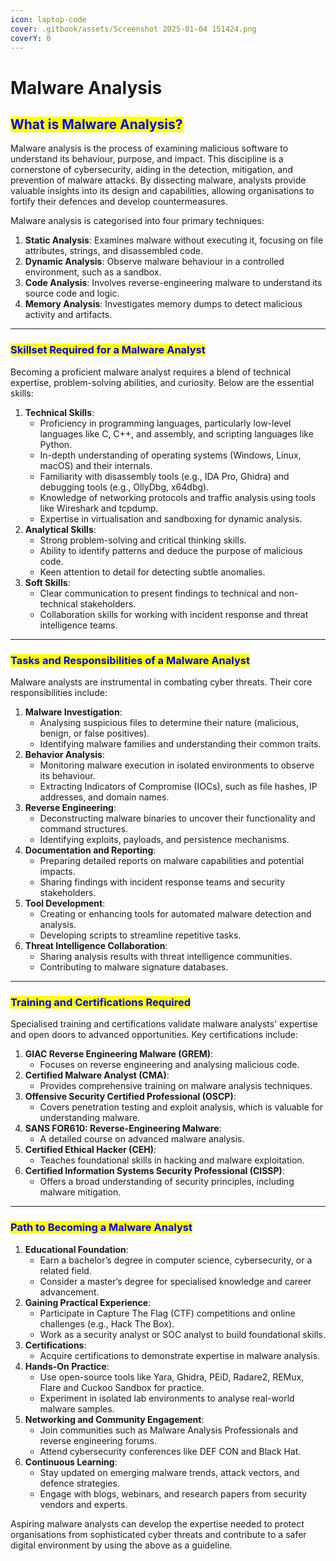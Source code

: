 ```yaml
---
icon: laptop-code
cover: .gitbook/assets/Screenshot 2025-01-04 151424.png
coverY: 0
---
```


# Malware Analysis

## <mark style="color:blue;">**What is Malware Analysis?**</mark>

Malware analysis is the process of examining malicious software to understand its behaviour, purpose, and impact. This discipline is a cornerstone of cybersecurity, aiding in the detection, mitigation, and prevention of malware attacks. By dissecting malware, analysts provide valuable insights into its design and capabilities, allowing organisations to fortify their defences and develop countermeasures.

Malware analysis is categorised into four primary techniques:

1. **Static Analysis**: Examines malware without executing it, focusing on file attributes, strings, and disassembled code.
2. **Dynamic Analysis**: Observe malware behaviour in a controlled environment, such as a sandbox.
3. **Code Analysis**: Involves reverse-engineering malware to understand its source code and logic.
4. **Memory Analysis**: Investigates memory dumps to detect malicious activity and artifacts.

***

### <mark style="color:blue;">**Skillset Required for a Malware Analyst**</mark>

Becoming a proficient malware analyst requires a blend of technical expertise, problem-solving abilities, and curiosity. Below are the essential skills:

1. **Technical Skills**:
   * Proficiency in programming languages, particularly low-level languages like C, C++, and assembly, and scripting languages like Python.
   * In-depth understanding of operating systems (Windows, Linux, macOS) and their internals.
   * Familiarity with disassembly tools (e.g., IDA Pro, Ghidra) and debugging tools (e.g., OllyDbg, x64dbg).
   * Knowledge of networking protocols and traffic analysis using tools like Wireshark and tcpdump.
   * Expertise in virtualisation and sandboxing for dynamic analysis.
2. **Analytical Skills**:
   * Strong problem-solving and critical thinking skills.
   * Ability to identify patterns and deduce the purpose of malicious code.
   * Keen attention to detail for detecting subtle anomalies.
3. **Soft Skills**:
   * Clear communication to present findings to technical and non-technical stakeholders.
   * Collaboration skills for working with incident response and threat intelligence teams.

***

### <mark style="color:blue;">**Tasks and Responsibilities of a Malware Analyst**</mark>

Malware analysts are instrumental in combating cyber threats. Their core responsibilities include:

1. **Malware Investigation**:
   * Analysing suspicious files to determine their nature (malicious, benign, or false positives).
   * Identifying malware families and understanding their common traits.
2. **Behavior Analysis**:
   * Monitoring malware execution in isolated environments to observe its behaviour.
   * Extracting Indicators of Compromise (IOCs), such as file hashes, IP addresses, and domain names.
3. **Reverse Engineering**:
   * Deconstructing malware binaries to uncover their functionality and command structures.
   * Identifying exploits, payloads, and persistence mechanisms.
4. **Documentation and Reporting**:
   * Preparing detailed reports on malware capabilities and potential impacts.
   * Sharing findings with incident response teams and security stakeholders.
5. **Tool Development**:
   * Creating or enhancing tools for automated malware detection and analysis.
   * Developing scripts to streamline repetitive tasks.
6. **Threat Intelligence Collaboration**:
   * Sharing analysis results with threat intelligence communities.
   * Contributing to malware signature databases.

***

### <mark style="color:blue;">**Training and Certifications Required**</mark>

Specialised training and certifications validate malware analysts' expertise and open doors to advanced opportunities. Key certifications include:

1. **GIAC Reverse Engineering Malware (GREM)**:
   * Focuses on reverse engineering and analysing malicious code.
2. **Certified Malware Analyst (CMA)**:
   * Provides comprehensive training on malware analysis techniques.
3. **Offensive Security Certified Professional (OSCP)**:
   * Covers penetration testing and exploit analysis, which is valuable for understanding malware.
4. **SANS FOR610: Reverse-Engineering Malware**:
   * A detailed course on advanced malware analysis.
5. **Certified Ethical Hacker (CEH)**:
   * Teaches foundational skills in hacking and malware exploitation.
6. **Certified Information Systems Security Professional (CISSP)**:
   * Offers a broad understanding of security principles, including malware mitigation.

***

### <mark style="color:blue;">**Path to Becoming a Malware Analyst**</mark>

1. **Educational Foundation**:
   * Earn a bachelor’s degree in computer science, cybersecurity, or a related field.
   * Consider a master’s degree for specialised knowledge and career advancement.
2. **Gaining Practical Experience**:
   * Participate in Capture The Flag (CTF) competitions and online challenges (e.g., Hack The Box).
   * Work as a security analyst or SOC analyst to build foundational skills.
3. **Certifications**:
   * Acquire certifications to demonstrate expertise in malware analysis.
4. **Hands-On Practice**:
   * Use open-source tools like Yara, Ghidra, PEiD, Radare2, REMux, Flare and Cuckoo Sandbox for practice.
   * Experiment in isolated lab environments to analyse real-world malware samples.
5. **Networking and Community Engagement**:
   * Join communities such as Malware Analysis Professionals and reverse engineering forums.
   * Attend cybersecurity conferences like DEF CON and Black Hat.
6. **Continuous Learning**:
   * Stay updated on emerging malware trends, attack vectors, and defence strategies.
   * Engage with blogs, webinars, and research papers from security vendors and experts.

Aspiring malware analysts can develop the expertise needed to protect organisations from sophisticated cyber threats and contribute to a safer digital environment by using the above as a guideline.
